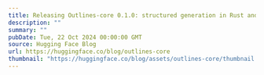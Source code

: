 ```yaml
---
title: Releasing Outlines-core 0.1.0: structured generation in Rust and Python
description: ""
summary: ""
pubDate: Tue, 22 Oct 2024 00:00:00 GMT
source: Hugging Face Blog
url: https://huggingface.co/blog/outlines-core
thumbnail: "https://huggingface.co/blog/assets/outlines-core/thumbnail.gif"
---
```


